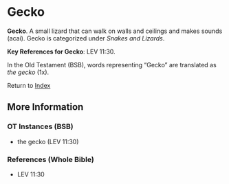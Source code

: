 # Gecko
**Gecko**. 
A small lizard that can walk on walls and ceilings and makes sounds (acai). 
Gecko is categorized under _Snakes and Lizards_. 


**Key References for Gecko**: 
LEV 11:30. 


In the Old Testament (BSB), words representing “Gecko” are translated as 
*the gecko* (1x). 




Return to [Index](00-Index.md)

## More Information

### OT Instances (BSB)

* the gecko (LEV 11:30)



### References (Whole Bible)

* LEV 11:30



